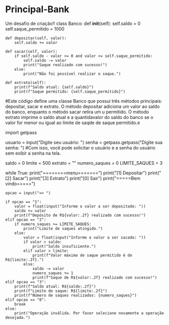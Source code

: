# Principal-Bank
Um desafio de criação!! 
class Banco:
    def __init__(self):
        self.saldo = 0
        self.saque_permitido = 1000

    def depositar(self, valor):
        self.saldo += valor

    def sacar(self, valor):
        if self.saldo - valor >= 0 and valor <= self.saque_permitido:
            self.saldo -= valor
            print("Saque realizado com sucesso!")
        else:
            print("Não foi possível realizar o saque.")

    def extrato(self):
        print(f"Saldo atual: {self.saldo}")
        print(f"Saque permitido: {self.saque_permitido}")

#Este código define uma classe Banco que possui três métodos principais: depositar, sacar e extrato. O método depositar adiciona um valor ao saldo do banco, enquanto o método sacar retira um u permitido. O método extrato imprime o saldo atual e a quantidavalor do saldo do banco se o valor for menor ou igual ao limite de saqde de saque permitido.e

import getpass

usuario = input("Digite seu usuário: ")
senha = getpass.getpass("Digite sua senha: ")
#Com isso, você pode solicitar o usuário e a senha do usuário sem exibir a senha na tela.

saldo = 0
limite = 500
extrato = ""
numero_saques = 0
LIMITE_SAQUES = 3

while True:
    print("========menu=======")
    print("[1] Depositar")
    print("[2] Sacar")
    print("[3] Extrato")
    print("[0] Sair")
    print("=====Bem vindo=====")

    opcao = input("=> ")

    if opcao == "1":
        valor = float(input("Informe o valor a ser depositado: "))
        saldo += valor
        print(f"Depósito de R${valor:.2f} realizado com sucesso!")
    elif opcao == "2":
        if numero_saques >= LIMITE_SAQUES:
            print("Limite de saques atingido.")
        else:
            valor = float(input("Informe o valor a ser sacado: "))
            if valor > saldo:
                print("Saldo insuficiente.")
            elif valor > limite:
                print(f"Valor máximo de saque permitido é de R${limite:.2f}.")
            else:
                saldo -= valor
                numero_saques += 1
                print(f"Saque de R${valor:.2f} realizado com sucesso!")
    elif opcao == "3":
        print(f"Saldo atual: R${saldo:.2f}")
        print(f"Limite de saque: R${limite:.2f}")
        print(f"Número de saques realizados: {numero_saques}")
    elif opcao == "0":
        break
    else:
        print("Operação inválida. Por favor selecione novamente a operação desejada.")
